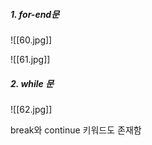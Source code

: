 ##### 1. for-end문

![[60.jpg]]

![[61.jpg]]


##### 2. while 문

![[62.jpg]]

break와 continue 키워드도 존재함
